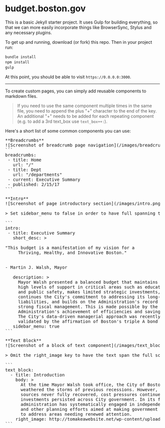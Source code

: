 # budget.boston.gov

This is a basic Jekyll starter project. It uses Gulp for building everything, so that we can more easily incorporate things like BrowserSync, Stylus and any necessary plugins.

To get up and running, download (or fork) this repo. Then in your project run:

``` sh
bundle install
npm install
gulp
```

At this point, you should be able to visit `https://0.0.0.0:3000`.

---

To create custom pages, you can simply add reusable components to markdown files. 
> If you need to use the same component multiple times in the same file, you need to append the plus "+" character to the end of the key. An additional "+" needs to be added for each repeating component (e.g. to add a 3rd text_box use `text_box++:`).

Here's a short list of some common components you can use:

<pre>
**Breadcrumbs**
![Screenshot of breadcrumb page navigation](/images/breadcrumbs.png "Breadcrumbs Screenshot")
```
breadcrumbs:
 - title: Home
   url: "/"
 - title: Dept
   url: "/departments"
 - current: Executive Summary
 - published: 2/15/17
```
</pre>

<pre>
**Intro**
![Screenshot of page introductory section](/images/intro.png "Intro Screenshot")

> Set sidebar_menu to false in order to have full spanning title, short description, and description sections

```
intro:
 - title: Executive Summary
   short_desc: >
     <div>"This budget is a manifestation of my vision for a
     Thriving, Healthy, and Innovative Boston."</div>
     <div>- Martin J. Walsh, Mayor</div>
   description: >
     Mayor Walsh presented a balanced budget that maintains 
     high levels of support in critical areas such as education 
     and public safety, makes limited strategic investments,
     continues the City's commitment to addressing its long-term
     liabilities, and builds on the Administration's record of 
     strong fiscal management. This is made possible by the 
     Administration's achievement of efficiencies and savings. 
     The City's data-driven managerial approach was recently 
     validated by the affirmation of Boston's triple A bond rating.
   sidebar_menu: true
```
</pre>

<pre>
**Text Block**
![Screenshot of a block of text component](/images/text_block.png "Text Block Screenshot")

> Omit the right_image key to have the text span the full screen

```
text_block:
  - title: Introduction
    body: >
      At the time Mayor Walsh took office, the City of Boston had successfully 
      weathered the storms of previous recessions. However, several major revenue
      sources never fully recovered, cost pressures continued to grow, and deferred
      investments persisted across City government. In its first two years, the 
      administration has systematically engaged in independent operational reviews
      and other planning efforts aimed at making government more efficient in order 
      to address areas needing renewed attention.
    right_image: http://tomakeawebsite.net/wp-content/uploads/2015/03/Google-charts-plugin.jpg
```
</pre>

